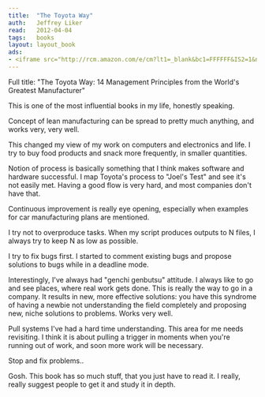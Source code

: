 ```yaml
---
title:	"The Toyota Way"
auth:	Jeffrey Liker
read:	2012-04-04
tags:	books
layout:	layout_book
ads:
- <iframe src="http://rcm.amazon.com/e/cm?lt1=_blank&bc1=FFFFFF&IS2=1&npa=1&bg1=FFFFFF&fc1=000000&lc1=FF0000&t=wojcadamkoszh-20&o=1&p=8&l=as4&m=amazon&f=ifr&ref=ss_til&asins=0071392319" style="width:120px;height:240px;" scrolling="no" marginwidth="0" marginheight="0" frameborder="0"></iframe>
---
```






Full title: "The Toyota Way: 14 Management Principles from the World's
Greatest Manufacturer"

This is one of the most influential books in my life, honestly speaking.

Concept of lean manufacturing can be spread to pretty much anything, and
works very, very well.

This changed my view of my work on computers and electronics and life. I try
to buy food products and snack more frequently, in smaller quantities.

Notion of process is basically something that I think makes software and
hardware successful. I map Toyota's process to "Joel's Test" and see it's
not easily met. Having a good flow is very hard, and most companies don't
have that.

Continuous improvement is really eye opening, especially when examples for
car manufacturing plans are mentioned.

I try not to overproduce tasks. When my script produces outputs to N files,
I always try to keep N as low as possible.

I try to fix bugs first. I started to comment existing bugs and propose
solutions to bugs while in a deadline mode.

Interestingly, I've always had "genchi genbutsu" attitude. I always like to
go and see places, where real work gets done. This is really the way to go
in a company. It results in new, more effective solutions: you have this
syndrome of having a newbie not understanding the field completely and
proposing new, niche solutions to problems. Works very well.

Pull systems I've had a hard time understanding. This area for me needs
revisiting. I think it is about pulling a trigger in moments when you're
running out of work, and soon more work will be necessary.

Stop and fix problems..

Gosh. This book has so much stuff, that you just have to read it. I really,
really suggest people to get it and study it in depth.
